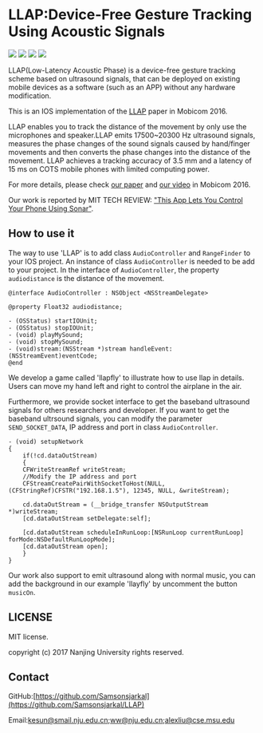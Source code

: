 # LLAP:Device-Free Gesture Tracking Using Acoustic Signals  
[![](https://img.shields.io/badge/license-MIT-blue.svg)](https://github.com/Samsonsjarkal/LLAP/blob/master/LICENSE) 
[![](https://img.shields.io/github/release/Samsonsjarkal/LLAP.svg)](https://github.com/Samsonjarkal/LLAP/releases)
[![](https://img.shields.io/github/stars/Samsonsjarkal/LLAP.svg)](https://github.com/Samsonsjarkal/LLAP/stargazers)
[![](https://img.shields.io/github/forks/Samsonsjarkal/LLAP.svg)](https://github.com/Samsonsjarkal/LLAP/network) 

LLAP(Low-Latency Acoustic Phase) is a device-free gesture tracking scheme based on ultrasound signals, that can be deployed on existing mobile devices as a software (such as an APP) without any hardware modification.

This is an IOS implementation of the [LLAP](https://cs.nju.edu.cn/ww/papers/mobicom16_ultrasound.pdf) paper in Mobicom 2016. 

LLAP enables you to track the distance of the movement by only use the microphones and speaker.LLAP emits 17500~20300 Hz ultrasound signals,  measures the phase changes of the sound signals caused by hand/finger movements and then converts the phase changes into the distance of the movement. LLAP achieves a tracking accuracy of 3.5 mm and a latency of 15 ms on COTS mobile phones with limited computing power.

For more details, please check [our paper](https://cs.nju.edu.cn/ww/papers/mobicom16_ultrasound.pdf) and [our video](https://www.youtube.com/watch?v=gs8wMrOSY80) in Mobicom 2016.

Our work is reported by MIT TECH REVIEW: ["This App Lets You Control Your Phone Using Sonar"](https://www.technologyreview.com/s/602834/this-app-lets-you-control-your-phone-using-sonar/).

## How to use it
The way to use 'LLAP' is to add class `AudioController` and `RangeFinder` to your IOS project. An instance of class `AudioController` is needed to be add to your project.
In the interface of `AudioController`, the property `audiodistance` is the distance of the movement.

```
@interface AudioController : NSObject <NSStreamDelegate>

@property Float32 audiodistance;

- (OSStatus) startIOUnit;
- (OSStatus) stopIOUnit;
- (void) playMySound;
- (void) stopMySound;
- (void)stream:(NSStream *)stream handleEvent:(NSStreamEvent)eventCode;
@end

```

We develop a game called 'llapfly' to illustrate how to use llap in details. Users can move my hand left and right to control the airplane in the air.

Furthermore, we provide socket interface to get the baseband ultrasound signals for others researchers and developer. If you want to get the baseband ultrsound signals, you can modify the parameter `SEND_SOCKET_DATA`, IP address and port in class `AudioController`.

```
- (void) setupNetwork
{
    if(!cd.dataOutStream)
    {
    CFWriteStreamRef writeStream;
    //Modify the IP address and port
    CFStreamCreatePairWithSocketToHost(NULL,(CFStringRef)CFSTR("192.168.1.5"), 12345, NULL, &writeStream);
    
    cd.dataOutStream = (__bridge_transfer NSOutputStream *)writeStream;
    [cd.dataOutStream setDelegate:self];

    [cd.dataOutStream scheduleInRunLoop:[NSRunLoop currentRunLoop] forMode:NSDefaultRunLoopMode];
    [cd.dataOutStream open];
    }
}

```

Our work also support to emit ultrasound along with normal music, you can add the background in our example 'llayfly' by uncomment the button `musicOn`.

## LICENSE
MIT license.

copyright (c) 2017 Nanjing University rights reserved.

## Contact
GitHub:[https://github.com/Samsonsjarkal](https://github.com/Samsonsjarkal/LLAP)

Email:kesun@smail.nju.edu.cn;ww@nju.edu.cn;alexliu@cse.msu.edu